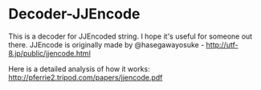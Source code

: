 Decoder-JJEncode
================

This is a decoder for JJEncoded string. I hope it's useful for someone out there.
JJEncode is originally made by @hasegawayosuke - http://utf-8.jp/public/jjencode.html

Here is a detailed analysis of how it works: http://pferrie2.tripod.com/papers/jjencode.pdf
<html>
<head>
    <title>Decoder for JJEncode</title>
    <script type="text/javascript">
        function cls()
        {
            document.getElementById("dst").value = '';
        }
        function out(c)
        {
            var d = document.getElementById("dst").value;
            document.getElementById("dst").value = d + c;
        }
        function jjdecode()
        {
            cls();
            
            //get string from src
            var t = document.getElementById("src").value;
            
            //clean it
            t.replace(/^\s+|\s+$/g, "");
            
            var startpos;
            var endpos;
            var gv;
            var  gvl;	
            
            if (t.indexOf("\"\'\\\"+\'+\",") == 0) //palindrome check
            {
                //locate jjcode
                startpos	= t.indexOf('$$+"\\""+') + 8;
                endpos		= t.indexOf('"\\"")())()');
                    
                //get gv
                gv	= t.substring((t.indexOf('"\'\\"+\'+",')+9), t.indexOf("=~[]"));
                gvl	= gv.length;
            }
            else
            {
                //get gv
                gv	= t.substr(0, t.indexOf("="));
                gvl	= gv.length;
                
                //locate jjcode
                startpos	= t.indexOf('"\\""+') + 5;
                endpos		= t.indexOf('"\\"")())()');	
            }
                        
            if (startpos == endpos)
            {
                alert("No data !");
                return;
            }
            
            //start decoding
            var data = t.substring(startpos, endpos);
                
            //hex decode string
            var b=[ "___+", "__$+", "_$_+", "_$$+", "$__+", "$_$+", "$$_+", "$$$+", "$___+", "$__$+", "$_$_+", "$_$$+", "$$__+", "$$_$+", "$$$_+", "$$$$+" ];
            
            //lotu
            var str_l = "(![]+\"\")[" + gv + "._$_]+";
            var str_o = gv + "._$+";
            var str_t = gv + ".__+";
            var str_u = gv + "._+";
            
            //0123456789abcdef
            var str_hex = gv + ".";
            
            //s
            var str_s = '"';
            var gvsig = gv + ".";
            
            var str_quote = '\\\\\\"';
            var str_slash = '\\\\\\\\';
            
            var str_lower = "\\\\\"+";
            var str_upper = "\\\\\"+" + gv + "._+";
            
            var str_end	= '"+'; //end of s loop
            
            
            
            while(data != "")
            {
                //l o t u
                if (0 == data.indexOf(str_l))
                {
                    data = data.substr(str_l.length);
                    out("l");
                    continue;
                }
                else if (0 == data.indexOf(str_o))
                {
                    data = data.substr(str_o.length);
                    out("o");
                    continue;
                }
                else if (0 == data.indexOf(str_t))
                {
                    data = data.substr(str_t.length);
                    out("t");
                    continue;
                }
                else if (0 == data.indexOf(str_u))
                {
                    data = data.substr(str_u.length);
                    out("u");
                    continue;
                }
                
                //0123456789abcdef
                if (0 == data.indexOf(str_hex))
                {
                    data = data.substr(str_hex.length);
                    
                    //check every element of hex decode string for a match 
                    var i = 0;						
                    for (i = 0; i < b.length; i++)
                    {
                        if (0 == data.indexOf(b[i]))
                        {
                            data = data.substr( (b[i]).length );
                            out(i.toString(16));
                            break;
                        }
                    }
                    continue;
                }
                
                //start of s block
                if (0 == data.indexOf(str_s))
                {
                    data = data.substr(str_s.length);
                    
                    //check if "R
                    if (0 == data.indexOf(str_upper)) // r4 n >= 128
                    {
                        data = data.substr(str_upper.length); //skip sig
                        
                        var ch_str = "";				
                        for (j = 0; j < 2; j++) //shouldn't be more than 2 hex chars
                        {
                            //gv + "."+b[ c ]				
                            if (0 == data.indexOf(gvsig))
                            {
                                data = data.substr(gvsig.length); //skip gvsig	
                                for (k = 0; k < b.length; k++)	//for every entry in b
                                {						
                                    if (0 == data.indexOf(b[k]))
                                    {
                                        data = data.substr(b[k].length);
                                        ch_str += k.toString(16) + "";							
                                        break;
                                    }
                                }						
                            }
                            else
                            {
                                break; //done
                            }								
                        }
                        
                        out(String.fromCharCode(parseInt(ch_str,16)));
                        continue;
                    }
                    else if (0 == data.indexOf(str_lower)) //r3 check if "R // n < 128
                    {
                        data = data.substr(str_lower.length); //skip sig
                        
                        var ch_str = "";
                        var ch_lotux = ""
                        var temp = "";
                        var b_checkR1 = 0;
                        for (j = 0; j < 3; j++) //shouldn't be more than 3 octal chars
                        {
                        
                            if (j > 1) //lotu check
                            {								
                                if (0 == data.indexOf(str_l))
                                {
                                    data = data.substr(str_l.length);
                                    ch_lotux = "l";
                                    break;
                                }
                                else if (0 == data.indexOf(str_o))
                                {
                                    data = data.substr(str_o.length);
                                    ch_lotux = "o";
                                    break;
                                }
                                else if (0 == data.indexOf(str_t))
                                {
                                    data = data.substr(str_t.length);
                                    ch_lotux = "t";
                                    break;
                                }
                                else if (0 == data.indexOf(str_u))
                                {
                                    data = data.substr(str_u.length);
                                    ch_lotux = "u";
                                    break;
                                }						
                            }
                        
                            //gv + "."+b[ c ]							
                            if (0 == data.indexOf(gvsig))
                            {
                                temp = data.substr(gvsig.length); 
                                for (k = 0; k < 8; k++)	//for every entry in b octal
                                {						
                                    if (0 == temp.indexOf(b[k]))
                                    {
                                        if (parseInt(ch_str + k + "",8) > 128)
                                        {
                                            b_checkR1 = 1;
                                            break;
                                        }								
                                        
                                        ch_str += k + "";										
                                        data = data.substr(gvsig.length); //skip gvsig
                                        data = data.substr(b[k].length);
                                        break;
                                    }
                                }
                                
                                if (1 == b_checkR1)
                                {
                                    if (0 == data.indexOf(str_hex)) //0123456789abcdef
                                    {
                                        data = data.substr(str_hex.length);
                                        
                                        //check every element of hex decode string for a match 
                                        var i = 0;						
                                        for (i = 0; i < b.length; i++)
                                        {
                                            if (0 == data.indexOf(b[i]))
                                            {
                                                data = data.substr( (b[i]).length );
                                                ch_lotux = i.toString(16);
                                                break;
                                            }
                                        }
                                        
                                        break;
                                    }
                                }								
                            }
                            else
                            {								
                                break; //done
                            }								
                        }
                        out(String.fromCharCode(parseInt(ch_str,8)) + ch_lotux);
                        continue; //step out of the while loop
                    }
                    else //"S ----> "SR or "S+
                    {
                        
                        // if there is, loop s until R 0r +
                        // if there is no matching s block, throw error
                        
                        var match = 0;
                        var n;
                        //searching for mathcing pure s block
                        while(true)
                        {
                            n = data.charCodeAt( 0 );				
                            if (0 == data.indexOf(str_quote))
                            {
                                data = data.substr(str_quote.length);
                                out('"');
                                match += 1;
                                continue;
                            }
                            else if (0 == data.indexOf(str_slash))
                            {
                                data = data.substr(str_slash.length);
                                out('\\');
                                match += 1;
                                continue;
                            }
                            else if (0 == data.indexOf(str_end))	//reached end off S block ? +
                            {
                                if (match == 0)
                                {
                                    alert("+ no match S block: "+data);
                                    return;
                                }
                                data = data.substr(str_end.length);
                                
                                break; //step out of the while loop
                            }
                            else if (0 == data.indexOf(str_upper)) //r4 reached end off S block ? - check if "R n >= 128
                            {						
                                if (match == 0)
                                {
                                    alert("no match S block n>128: "+data);
                                    return;
                                }
                            
                                data = data.substr(str_upper.length); //skip sig
                                
                                var ch_str = "";
                                var ch_lotux = "";
                                for (j = 0; j < 10; j++) //shouldn't be more than 10 hex chars
                                {
                                
                                    if (j > 1) //lotu check
                                    {								
                                        if (0 == data.indexOf(str_l))
                                        {
                                            data = data.substr(str_l.length);
                                            ch_lotux = "l";
                                            break;
                                        }
                                        else if (0 == data.indexOf(str_o))
                                        {
                                            data = data.substr(str_o.length);
                                            ch_lotux = "o";
                                            break;
                                        }
                                        else if (0 == data.indexOf(str_t))
                                        {
                                            data = data.substr(str_t.length);
                                            ch_lotux = "t";
                                            break;
                                        }
                                        else if (0 == data.indexOf(str_u))
                                        {
                                            data = data.substr(str_u.length);
                                            ch_lotux = "u";
                                            break;
                                        }
                                    }
                                
                                    //gv + "."+b[ c ]				
                                    if (0 == data.indexOf(gvsig))
                                    {
                                        data = data.substr(gvsig.length); //skip gvsig
                                        for (k = 0; k < b.length; k++)	//for every entry in b
                                        {						
                                            if (0 == data.indexOf(b[k]))
                                            {
                                                data = data.substr(b[k].length);
                                                ch_str += k.toString(16) + "";							
                                                break;
                                            }
                                        }						
                                    }
                                    else
                                    {
                                        break; //done
                                    }								
                                }
                                
                                out(String.fromCharCode(parseInt(ch_str,16)));
                                break; //step out of the while loop
                            }
                            else if (0 == data.indexOf(str_lower)) //r3 check if "R // n < 128
                            {
                                if (match == 0)
                                {
                                    alert("no match S block n<128: "+data);
                                    return;
                                }
                            
                                data = data.substr(str_lower.length); //skip sig
                                
                                var ch_str = "";
                                var ch_lotux = ""
                                var temp = "";
                                var b_checkR1 = 0;
                                for (j = 0; j < 3; j++) //shouldn't be more than 3 octal chars
                                {
                                
                                    if (j > 1) //lotu check
                                    {								
                                        if (0 == data.indexOf(str_l))
                                        {
                                            data = data.substr(str_l.length);
                                            ch_lotux = "l";
                                            break;
                                        }
                                        else if (0 == data.indexOf(str_o))
                                        {
                                            data = data.substr(str_o.length);
                                            ch_lotux = "o";
                                            break;
                                        }
                                        else if (0 == data.indexOf(str_t))
                                        {
                                            data = data.substr(str_t.length);
                                            ch_lotux = "t";
                                            break;
                                        }
                                        else if (0 == data.indexOf(str_u))
                                        {
                                            data = data.substr(str_u.length);
                                            ch_lotux = "u";
                                            break;
                                        }								
                                    }
                                
                                    //gv + "."+b[ c ]							
                                    if (0 == data.indexOf(gvsig))
                                    {
                                        temp = data.substr(gvsig.length); 
                                        for (k = 0; k < 8; k++)	//for every entry in b octal
                                        {						
                                            if (0 == temp.indexOf(b[k]))
                                            {
                                                if (parseInt(ch_str + k + "",8) > 128)
                                                {
                                                    b_checkR1 = 1;
                                                    break;
                                                }								
                                                
                                                ch_str += k + "";										
                                                data = data.substr(gvsig.length); //skip gvsig
                                                data = data.substr(b[k].length);
                                                break;
                                            }
                                        }
                                        
                                        if (1 == b_checkR1)
                                        {
                                            if (0 == data.indexOf(str_hex)) //0123456789abcdef
                                            {
                                                data = data.substr(str_hex.length);
                                                
                                                //check every element of hex decode string for a match 
                                                var i = 0;						
                                                for (i = 0; i < b.length; i++)
                                                {
                                                    if (0 == data.indexOf(b[i]))
                                                    {
                                                        data = data.substr( (b[i]).length );
                                                        ch_lotux = i.toString(16);
                                                        break;
                                                    }
                                                }
                                            }
                                        }								
                                    }
                                    else
                                    {								
                                        break; //done
                                    }								
                                }
                                out(String.fromCharCode(parseInt(ch_str,8)) + ch_lotux);
                                break; //step out of the while loop
                            }	 
                            else if( (0x21 <= n && n <= 0x2f) || (0x3A <= n && n <= 0x40) || ( 0x5b <= n && n <= 0x60 ) || ( 0x7b <= n && n <= 0x7f ) )
                            {
                                out(data.charAt( 0 ));
                                data = data.substr( 1 );
                                match += 1;
                            }
                            
                        }			
                        continue;			
                    }
                }
                    
                alert("no match : "+data);
                break;
            }
            
            document.getElementById("letters").innerHTML = document.getElementById("dst").value.length;    
        }
    </script>
</head>
<body>
Input the JJEncode here: 
<textarea id="src" style="width:100%;height:5em" cols="" rows=""></textarea>
<br>
Decoded JJEncode String:
<textarea id="dst" style="width:100%;height:5em" cols="" rows=""></textarea><br>
<input type="button" id="Decode" value="Validate" onClick="javascript:jjdecode()" /><br>
<div>
	<span id="letters">0</span> character(s)
</div>
</body>
</html>
